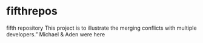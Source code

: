 # fifthrepos
fifth repository
This project is to illustrate the merging conflicts with multiple developers.”
Michael & Aden were here
